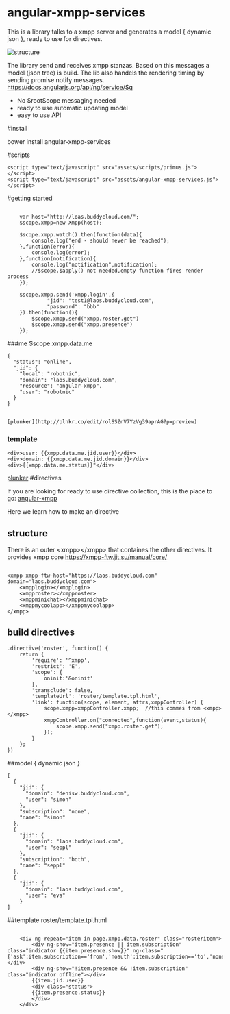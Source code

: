 # angular-xmpp-services

This is a library talks to a xmpp server and generates a model { dynamic json }, ready to use for directives. 


![structure](https://raw.githubusercontent.com/robotnic/angular-xmpp-services/master/src/assets/docimg/structure.png)

The library send and receives xmpp stanzas.
Based on this messages a model (json tree) is build.
The lib also handels the rendering timing by sending promise notify messages.
https://docs.angularjs.org/api/ng/service/$q

* No $rootScope messaging needed
* ready to use automatic updating model
* easy to use API

#install

bower install angular-xmpp-services

#scripts
```
<script type="text/javascript" src="assets/scripts/primus.js"></script>
<script type="text/javascript" src="assets/angular-xmpp-services.js"></script>

```

#getting started

```

    var host="http://loas.buddycloud.com/";
    $scope.xmpp=new Xmpp(host);

    $scope.xmpp.watch().then(function(data){
        console.log("end - should never be reached");
    },function(error){
        console.log(error);
    },function(notification){
        console.log("notification",notification);
        //$scope.$apply() not needed,empty function fires render process
    });

    $scope.xmpp.send('xmpp.login',{
             "jid": "test1@laos.buddycloud.com",
             "password": "bbb"
    }).then(function(){
        $scope.xmpp.send("xmpp.roster.get")
        $scope.xmpp.send("xmpp.presence")
    });

```

###me
$scope.xmpp.data.me
```
{
  "status": "online",
  "jid": {
    "local": "robotnic",
    "domain": "laos.buddycloud.com",
    "resource": "angular-xmpp",
    "user": "robotnic"
  }
}


[plunker](http://plnkr.co/edit/rolSSZnV7YzVg39aprAG?p=preview)

```
### template
```
<div>user: {{xmpp.data.me.jid.user}}</div>
<div>domain: {{xmpp.data.me.jid.domain}}</div>
<div>{{xmpp.data.me.status}}"</div>
```

[plunker](http://plnkr.co/edit/YU4cbe3UpG3KrR2Xot4X?p=preview)
#directives

If you are looking for ready to use directive collection, this is the place to go: [angular-xmpp](https://github.com/robotnic/angular-xmpp)

Here we learn how to make an directive



## structure

There is an outer &lt;xmpp>&lt;/xmpp> that containes the other directives. It provides xmpp core https://xmpp-ftw.jit.su/manual/core/


```

<xmpp xmpp-ftw-host="https://laos.buddycloud.com" domain="laos.buddycloud.com">
    <xmpplogin></xmpplogin>
    <xmpproster></xmpproster>
    <xmppminichat></xmppminichat>
    <xmppmycoolapp></xmppmycoolapp>
</xmpp>

```

## build directives

```
.directive('roster', function() {
    return {
        'require': '^xmpp',
        'restrict': 'E',
        'scope': {
            oninit:'&oninit'
        },
        'transclude': false,
        'templateUrl': 'roster/template.tpl.html',
        'link': function(scope, element, attrs,xmppController) {
            scope.xmpp=xmppController.xmpp;  //this commes from <xmpp></xmpp>
            xmppController.on("connected",function(event,status){
                scope.xmpp.send("xmpp.roster.get");
            });
        }
    };
})
```

##model  { dynamic json }
```
[
  {
    "jid": {
      "domain": "denisw.buddycloud.com",
      "user": "simon"
    },
    "subscription": "none",
    "name": "simon"
  },
  {
    "jid": {
      "domain": "laos.buddycloud.com",
      "user": "seppl"
    },
    "subscription": "both",
    "name": "seppl"
  },
  {
    "jid": {
      "domain": "laos.buddycloud.com",
      "user": "eva"
    }
]

```
##template
roster/template.tpl.html

```

    <div ng-repeat="item in page.xmpp.data.roster" class="rosteritem">
        <div ng-show="item.presence || item.subscription"  class="indicator {{item.presence.show}}" ng-class="{'ask':item.subscription=='from','noauth':item.subscription=='to','none':item.subscription=='none'}"></div>
        <div ng-show="!item.presence && !item.subscription"  class="indicator offline"></div>
        {{item.jid.user}}
        <div class="status">
        {{item.presence.status}}
        </div>
    </div>

```


